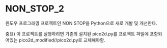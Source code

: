 # NON_STOP_2

윈도우 프로그래밍 프로젝트인 NON STOP을 Python으로 새로 개발 및 개선한다.

중요) 이 프로젝트를 실행하려면 기존의 설치된 pico2d.py를 프로젝트 파일에 포함되어있는 pico2d_modified//pico2d.py로 교체해야함.
